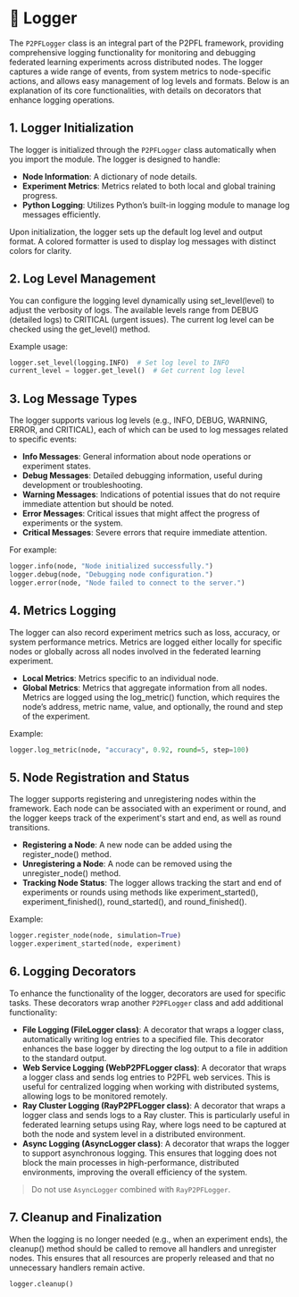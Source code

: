 # 📝 Logger

The `P2PFLogger` class is an integral part of the P2PFL framework, providing comprehensive logging functionality for monitoring and debugging federated learning experiments across distributed nodes. The logger captures a wide range of events, from system metrics to node-specific actions, and allows easy management of log levels and formats. Below is an explanation of its core functionalities, with details on decorators that enhance logging operations.

## 1. **Logger Initialization**

The logger is initialized through the `P2PFLogger` class automatically when you import the module. The logger is designed to handle:

- **Node Information**: A dictionary of node details.
- **Experiment Metrics**: Metrics related to both local and global training progress.
- **Python Logging**: Utilizes Python’s built-in logging module to manage log messages efficiently.

Upon initialization, the logger sets up the default log level and output format. A colored formatter is used to display log messages with distinct colors for clarity.

## 2. Log Level Management
You can configure the logging level dynamically using set_level(level) to adjust the verbosity of logs. The available levels range from DEBUG (detailed logs) to CRITICAL (urgent issues). The current log level can be checked using the get_level() method.

Example usage:
```python
logger.set_level(logging.INFO)  # Set log level to INFO
current_level = logger.get_level()  # Get current log level
```

## 3. Log Message Types
The logger supports various log levels (e.g., INFO, DEBUG, WARNING, ERROR, and CRITICAL), each of which can be used to log messages related to specific events:

- **Info Messages**: General information about node operations or experiment states.
- **Debug Messages**: Detailed debugging information, useful during development or troubleshooting.
- **Warning Messages**: Indications of potential issues that do not require immediate attention but should be noted.
- **Error Messages**: Critical issues that might affect the progress of experiments or the system.
- **Critical Messages**: Severe errors that require immediate attention.

For example:
```python
logger.info(node, "Node initialized successfully.")
logger.debug(node, "Debugging node configuration.")
logger.error(node, "Node failed to connect to the server.")
```

## 4. Metrics Logging
The logger can also record experiment metrics such as loss, accuracy, or system performance metrics. Metrics are logged either locally for specific nodes or globally across all nodes involved in the federated learning experiment.

- **Local Metrics**: Metrics specific to an individual node.
- **Global Metrics**: Metrics that aggregate information from all nodes.
Metrics are logged using the log_metric() function, which requires the node’s address, metric name, value, and optionally, the round and step of the experiment.

Example:
```python
logger.log_metric(node, "accuracy", 0.92, round=5, step=100)
```

## 5. Node Registration and Status
The logger supports registering and unregistering nodes within the framework. Each node can be associated with an experiment or round, and the logger keeps track of the experiment's start and end, as well as round transitions.

- **Registering a Node**: A new node can be added using the register_node() method.
- **Unregistering a Node**: A node can be removed using the unregister_node() method.
- **Tracking Node Status**: The logger allows tracking the start and end of experiments or rounds using methods like experiment_started(), experiment_finished(), round_started(), and round_finished().

Example:
```python
logger.register_node(node, simulation=True)
logger.experiment_started(node, experiment)
```

## 6. Logging Decorators

To enhance the functionality of the logger, decorators are used for specific tasks. These decorators wrap another `P2PFLogger` class and add additional functionality:

- **File Logging (FileLogger class)**: A decorator that wraps a logger class, automatically writing log entries to a specified file. This decorator enhances the base logger by directing the log output to a file in addition to the standard output.
- **Web Service Logging (WebP2PFLogger class)**: A decorator that wraps a logger class and sends log entries to P2PFL web services. This is useful for centralized logging when working with distributed systems, allowing logs to be monitored remotely.
- **Ray Cluster Logging (RayP2PFLogger class)**: A decorator that wraps a logger class and sends logs to a Ray cluster. This is particularly useful in federated learning setups using Ray, where logs need to be captured at both the node and system level in a distributed environment.
- **Async Logging (AsyncLogger class)**: A decorator that wraps the logger to support asynchronous logging. This ensures that logging does not block the main processes in high-performance, distributed environments, improving the overall efficiency of the system.

> Do not use `AsyncLogger` combined with `RayP2PFLogger`.

## 7. Cleanup and Finalization
When the logging is no longer needed (e.g., when an experiment ends), the cleanup() method should be called to remove all handlers and unregister nodes. This ensures that all resources are properly released and that no unnecessary handlers remain active.

```python
logger.cleanup()
```
